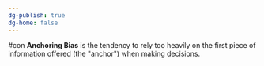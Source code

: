 ```yaml
---
dg-publish: true
dg-home: false
---
```


#con
**Anchoring Bias** is the tendency to rely too heavily on the first piece of information offered (the "anchor") when making decisions.

